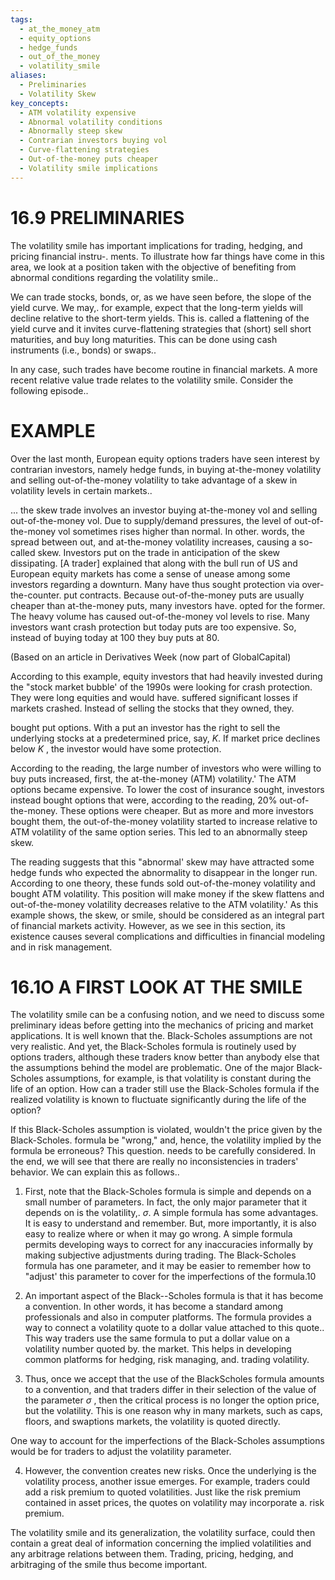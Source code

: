 ```yaml
---
tags:
  - at_the_money_atm
  - equity_options
  - hedge_funds
  - out_of_the_money
  - volatility_smile
aliases:
  - Preliminaries
  - Volatility Skew
key_concepts:
  - ATM volatility expensive
  - Abnormal volatility conditions
  - Abnormally steep skew
  - Contrarian investors buying vol
  - Curve-flattening strategies
  - Out-of-the-money puts cheaper
  - Volatility smile implications
---
```


# 16.9 PRELIMINARIES  

The volatility smile has important implications for trading, hedging, and pricing financial instru-. ments. To illustrate how far things have come in this area, we look at a position taken with the objective of benefiting from abnormal conditions regarding the volatility smile..  

We can trade stocks, bonds, or, as we have seen before, the slope of the yield curve. We may,. for example, expect that the long-term yields will decline relative to the short-term yields. This is. called a flattening of the yield curve and it invites curve-flattening strategies that (short) sell short maturities, and buy long maturities. This can be done using cash instruments (i.e., bonds) or swaps..  

In any case, such trades have become routine in financial markets. A more recent relative value trade relates to the volatility smile. Consider the following episode..  

# EXAMPLE  

Over the last month, European equity options traders have seen interest by contrarian investors, namely hedge funds, in buying at-the-money volatility and selling out-of-the-money volatility to take advantage of a skew in volatility levels in certain markets..  

... the skew trade involves an investor buying at-the-money vol and selling out-of-the-money vol. Due to supply/demand pressures, the level of out-of-the-money vol sometimes rises higher than normal. In other. words, the spread between out, and at-the-money volatility increases, causing a so-called skew. Investors put on the trade in anticipation of the skew dissipating. [A trader] explained that along with the bull run of US and European equity markets has come a sense of unease among some investors regarding a downturn. Many have thus sought protection via over-the-counter. put contracts. Because out-of-the-money puts are usually cheaper than at-the-money puts, many investors have. opted for the former. The heavy volume has caused out-of-the-money vol levels to rise. Many investors want crash protection but today puts are too expensive. So, instead of buying today at 100 they buy puts at 80.  

(Based on an article in Derivatives Week (now part of GlobalCapital)  

According to this example, equity investors that had heavily invested during the "stock market bubble' of the 1990s were looking for crash protection. They were long equities and would have. suffered significant losses if markets crashed. Instead of selling the stocks that they owned, they.  

bought put options. With a put an investor has the right to sell the underlying stocks at a predetermined price, say, $K.$ If market price declines below $K$ , the investor would have some protection.  

According to the reading, the large number of investors who were willing to buy puts increased, first, the at-the-money (ATM) volatility.' The ATM options became expensive. To lower the cost of insurance sought, investors instead bought options that were, according to the reading, $20\%$ out-of-the-money. These options were cheaper. But as more and more investors bought them, the out-of-the-money volatility started to increase relative to ATM volatility of the same option series. This led to an abnormally steep skew.  

The reading suggests that this "abnormal' skew may have attracted some hedge funds who expected the abnormality to disappear in the longer run. According to one theory, these funds sold out-of-the-money volatility and bought ATM volatility. This position will make money if the skew flattens and out-of-the-money volatility decreases relative to the ATM volatility.' As this example shows, the skew, or smile, should be considered as an integral part of financial markets activity. However, as we see in this section, its existence causes several complications and difficulties in financial modeling and in risk management.  

# 16.1O A FIRST LOOK AT THE SMILE  

The volatility smile can be a confusing notion, and we need to discuss some preliminary ideas before getting into the mechanics of pricing and market applications. It is well known that the. Black-Scholes assumptions are not very realistic. And yet, the Black-Scholes formula is routinely used by options traders, although these traders know better than anybody else that the assumptions behind the model are problematic. One of the major Black-Scholes assumptions, for example, is that volatility is constant during the life of an option. How can a trader still use the Black-Scholes formula if the realized volatility is known to fluctuate significantly during the life of the option?  

If this Black-Scholes assumption is violated, wouldn't the price given by the Black-Scholes. formula be "wrong," and, hence, the volatility implied by the formula be erroneous? This question. needs to be carefully considered. In the end, we will see that there are really no inconsistencies in traders' behavior. We can explain this as follows..  

1. First, note that the Black-Scholes formula is simple and depends on a small number of parameters. In fact, the only major parameter that it depends on is the volatility,. $\sigma.$ A simple formula has some advantages. It is easy to understand and remember. But, more importantly, it is also easy to realize where or when it may go wrong. A simple formula permits developing ways to correct for any inaccuracies informally by making subjective adjustments during trading. The Black-Scholes formula has one parameter, and it may be easier to remember how to "adjust' this parameter to cover for the imperfections of the formula.10  

2. An important aspect of the Black--Scholes formula is that it has become a convention. In other words, it has become a standard among professionals and also in computer platforms. The formula provides a way to connect a volatility quote to a dollar value attached to this quote.. This way traders use the same formula to put a dollar value on a volatility number quoted by. the market. This helps in developing common platforms for hedging, risk managing, and. trading volatility.  

3. Thus, once we accept that the use of the BlackScholes formula amounts to a convention, and that traders differ in their selection of the value of the parameter $\sigma$ , then the critical process is no longer the option price, but the volatility. This is one reason why in many markets, such as caps, floors, and swaptions markets, the volatility is quoted directly.  

One way to account for the imperfections of the Black-Scholes assumptions would be for traders to adjust the volatility parameter.  

4. However, the convention creates new risks. Once the underlying is the volatility process, another issue emerges. For example, traders could add a risk premium to quoted volatilities. Just like the risk premium contained in asset prices, the quotes on volatility may incorporate a. risk premium.  

The volatility smile and its generalization, the volatility surface, could then contain a great deal of information concerning the implied volatilities and any arbitrage relations between them. Trading, pricing, hedging, and arbitraging of the smile thus become important.  
